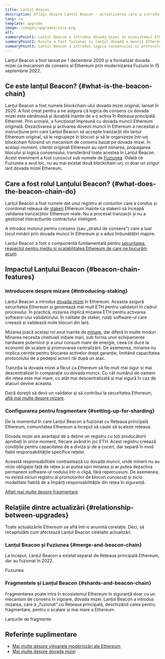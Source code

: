 ```yaml
---
title: Lanțul Beacon
description: Aflați despre Lanțul Beacon - actualizarea care a introdus în Ethereum dovada-mizei.
lang: ro
template: upgrade
image: /images/upgrades/core.png
alt: 
summaryPoint1: Lanțul Beacon a introdus dovada mizei în ecosistemul Ethereum.
summaryPoint2: Acesta a fost fuzionat cu lanțul dovadă a muncii Ethereum original în septembrie 2022.
summaryPoint3: Lanțul Beacon a introdus logica consensului și protocolul de bârfă al blocului care protejează Ethereum în acest moment.
---
```


<UpgradeStatus isShipped dateKey="page-upgrades:page-upgrades-beacon-date">
  Lanțul Beacon a fost lansat pe 1 decembrie 2020 și a formalizat dovada mizei ca mecanism de consens al Ethereum prin modernizarea Fuziunii în 15 septembrie 2022.
</UpgradeStatus>

## Ce este lanțul Beacon? {#what-is-the-beacon-chain}

Lanțul Beacon a fost numele blockchain-ului dovada mizei original, lansat în 2020. A fost creat pentru a ne asigura că logica de consens cu dovada mizei este sănătoasă și durabilă înainte de a o activa în Rețeaua principală Ethernet. Prin urmare, a funcționat împreună cu dovada muncii Ethereum originală. Dezactivarea și activarea dovezii muncii în Ethereum a necesitat o instrucțiune prin care Lanțul Beacon să accepte tranzacții din lanțul Ethereum original, să le regrupeze în blocuri și să le organizeze într-un blockchain folosind un mecanism de consens bazat pe dovada mizei. În același moment, clienții originali Ethereum au oprit minarea, propagarea blocului și logica consensului, transferând toate acestea în Lanțul Beacon. Acest eveniment a fost cunoscut sub numele de [Fuziunea](/roadmap/merge/). Odată ce Fuziunea a avut loc, nu au mai existat două blockchain-uri, ci doar un singur lanț dovada mizei Ethereum.

## Care a fost rolul Lanțului Beacon? {#what-does-the-beacon-chain-do}

Lanțul Beacon a fost numele dat unui registru al conturilor care a condus și coordonat rețeaua de [stakeri](/staking/) Ethereum înainte ca stakerii să înceapă validarea tranzacțiilor Ethereum reale. Nu a procesat tranzacții și nu a gestionat interacțiunile contractului inteligent.

A introdus motorul pentru consens (sau „stratul de consens”) care a luat locul minării prin dovada muncii în Ethereum și a adus îmbunătățiri majore.

Lanțul Beacon a fost o componentă fundamentală pentru [securitatea, respectul pentru mediu și scalabilitatea Ethereum de care ne bucurăm acum](/roadmap/vision/).

## Impactul Lanțului Beacon {#beacon-chain-features}

### Introducere despre mizare {#introducing-staking}

Lanțul Beacon a introdus [dovada mizei](/developers/docs/consensus-mechanisms/pos/) în Ethereum. Aceasta asigură securitatea Ethereum și generează mai mult ETH pentru validatori în cadrul procesului. În practică, mizarea implică mizarea ETH pentru activarea software-ului validatorului. În calitate de staker, rulați software-ul care creează și validează noile blocuri din lanț.

Mizarea joacă același rol avut înainte de [minare](/developers/docs/consensus-mechanisms/pow/mining/), dar diferă în multe moduri. Minarea necesita cheltuieli inițiale mari, sub forma unor echipamente hardware puternice și a unui consum mare de energie, ceea ce duce la economii de scalare și promovarea centralizării. De asemenea, minarea nu implica cerințe pentru blocarea activelor drept garanție, limitând capacitatea protocolului de a pedepsi actorii răi după un atac.

Tranziția la dovada mizei a făcut ca Ethereum să fie mult mai sigur și mai descentralizat în comparație cu dovada muncii. Cu cât numărul de oameni din rețea este mai mare, cu atât mai descentralizată și mai sigură în caz de atacuri devine aceasta.

<InfoBanner emoji=":money_bag:">
  Dacă dorești să devii un validator și să contribui la securitatea Ethereum, <a href="/staking/">află mai multe despre mizare</a>.
</InfoBanner>

### Configurarea pentru fragmentare {#setting-up-for-sharding}

De la momentul în care Lanțul Beacon a fuzionat cu Rețeaua principală Ethereum, comunitatea Ethereum a început să caute să scaleze rețeaua.

Dovada mizei are avantajul de a deține un registru cu toți producătorii aprobați în orice moment, fiecare având în joc ETH. Acest registru creează condițiile pentru capacitatea de a diviza și de a cuceri, dar separă în mod fiabil responsabilitățile specifice rețelei.

Această responsabilitate contrastează cu dovada muncii, unde minerii nu au nicio obligație față de rețea și ar putea opri minarea și ar putea dezactiva permanent software-ul nodului într-o clipă, fără repercusiuni. De asemenea, nu există niciun registru al promotorilor de blocuri cunoscuți și nicio modalitate fiabilă de a împărți responsabilitățile din rețea în siguranță.

[Aflați mai multe despre fragmentare](/roadmap/danksharding/)

## Relațiile dintre actualizări {#relationship-between-upgrades}

Toate actualizările Ethereum se află într-o anumită corelație. Deci, să recapitulăm cum afectează Lanțul Beacon celelalte actualizări.

### Lanțul Beacon și Fuziunea {#merge-and-beacon-chain}

La început, Lanțul Beacon a existat separat de Rețeaua principală Ethereum, dar au fuzionat în 2022.

<ButtonLink to="/roadmap/merge/">
  Fuziunea
</ButtonLink>

### Fragmentele și Lanțul Beacon {#shards-and-beacon-chain}

Fragmentarea poate intra în ecosistemul Ethereum în siguranță doar cu un mecanism de consens în vigoare, dovada mizei. Lanțul Beacon a introdus mizarea, care a „fuzionat” cu Rețeaua principală, deschizând calea pentru fragmentare, pentru o scalare și mai mare a Ethereum.

<ButtonLink to="/roadmap/danksharding/">
  Lanțurile de fragmente
</ButtonLink>

## Referințe suplimentare

- [Mai multe despre viitoarele modernizări ale Ethereum](/roadmap/vision)
- [Mai multe despre dovada mizei](/developers/docs/consensus-mechanisms/pos)
